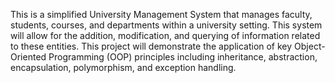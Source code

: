 This is a simplified University Management System that manages faculty, students, courses, and departments within a university setting. This system will allow for the addition, modification, and querying of information related to these entities. This project will demonstrate the application of key Object-Oriented Programming (OOP) principles including inheritance, abstraction, encapsulation, polymorphism, and exception handling.

